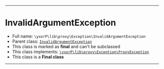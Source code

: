 ***

# InvalidArgumentException





* Full name: `\yxorP\lib\proxy\Exception\InvalidArgumentException`
* Parent class: [`InvalidArgumentException`](../../../../InvalidArgumentException.md)
* This class is marked as **final** and can't be subclassed
* This class implements:
[`\yxorP\lib\proxy\Exception\ProxyException`](./ProxyException.md)
* This class is a **Final class**






***


